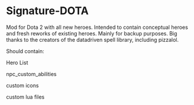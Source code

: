 # Signature-DOTA
Mod for Dota 2 with all new heroes. Intended to contain conceptual heroes and fresh reworks of existing heroes. Mainly for backup purposes. Big thanks to the creators of the datadriven spell library, including pizzalol.

Should contain:

Hero List

npc_custom_abilities

custom icons

custom lua files
